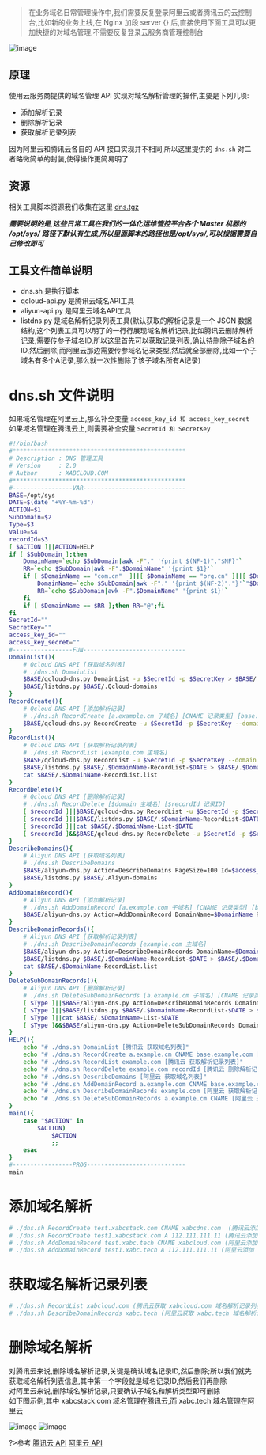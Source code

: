 >在业务域名日常管理操作中,我们需要反复登录阿里云或者腾讯云的云控制台,比如新的业务上线,在 Nginx 加段 server {} 后,直接使用下面工具可以更加快捷的对域名管理,不需要反复登录云服务商管理控制台

![image](https://s.xabcloud.com/_media/dns.png)

## 原理

使用云服务商提供的域名管理 API 实现对域名解析管理的操作,主要是下列几项:

- 添加解析记录
- 删除解析记录
- 获取解析记录列表

因为阿里云和腾讯云各自的 API 接口实现并不相同,所以这里提供的 `dns.sh` 对二者略微简单的封装,使得操作更简易明了

## 资源

相关工具脚本资源我们收集在这里 [dns.tgz](https://s.xabcloud.com/file/dns.tgz)

<b>_需要说明的是,这些日常工具在我们的一体化运维管控平台各个 Master 机器的 /opt/sys/ 路径下默认有生成,所以里面脚本的路径也是/opt/sys/,可以根据需要自己修改即可_</b>

## 工具文件简单说明

- dns.sh 是执行脚本
- qcloud-api.py 是腾讯云域名API工具
- aliyun-api.py 是阿里云域名API工具
- listdns.py 是域名解析记录列表工具(默认获取的解析记录是一个 JSON 数据结构,这个列表工具可以明了的一行行展现域名解析记录,比如腾讯云删除解析记录,需要传参子域名ID,所以这里首先可以获取记录列表,确认待删除子域名的ID,然后删除;而阿里云那边需要传参域名记录类型,然后就全部删除,比如一个子域名有多个A记录,那么就一次性删除了该子域名所有A记录)

# dns.sh 文件说明

如果域名管理在阿里云上,那么补全变量 `access_key_id 和 access_key_secret`  
如果域名管理在腾讯云上,则需要补全变量 `SecretId 和 SecretKey`

```bash
#!/bin/bash
#*************************************************
# Description : DNS 管理工具
# Version     : 2.0
# Author      : XABCLOUD.COM
#*************************************************
#-----------------VAR-----------------------------
BASE=/opt/sys
DATE=$(date "+%Y-%m-%d")
ACTION=$1
SubDomain=$2
Type=$3
Value=$4
recordId=$3
[ $ACTION ]||ACTION=HELP
if [ $SubDomain ];then
	DomainName=`echo $SubDomain|awk -F"." '{print $(NF-1)"."$NF}'`
	RR=`echo $SubDomain|awk -F".$DomainName" '{print $1}'`
	if [ $DomainName == "com.cn"  ]||[ $DomainName == "org.cn" ]||[ $DomainName == "gov.cn" ];then
		DomainName=`echo $SubDomain|awk -F"." '{print $(NF-2)"."}'`"$DomainName"
		RR=`echo $SubDomain|awk -F".$DomainName" '{print $1}'`
	fi
	if [ $DomainName == $RR ];then RR="@";fi
fi
SecretId=""
SecretKey=""
access_key_id=""
access_key_secret=""
#-----------------FUN-----------------------------
DomainList(){
	# Qcloud DNS API [获取域名列表]
	# ./dns.sh DomainList
	$BASE/qcloud-dns.py DomainList -u $SecretId -p $SecretKey > $BASE/.Qcloud-domains
	$BASE/listdns.py $BASE/.Qcloud-domains
}
RecordCreate(){
	# Qcloud DNS API [添加解析记录]
	# ./dns.sh RecordCreate [a.example.cm 子域名] [CNAME 记录类型] [base.example.com 记录地址]
	$BASE/qcloud-dns.py RecordCreate -u $SecretId -p $SecretKey --domain $DomainName --subDomain $RR --recordType $Type --value $Value
}
RecordList(){
	# Qcloud DNS API [获取解析记录列表]
	# ./dns.sh RecordList [example.com 主域名]
	$BASE/qcloud-dns.py RecordList -u $SecretId -p $SecretKey --domain $DomainName > $BASE/.$DomainName-RecordList-$DATE
	$BASE/listdns.py $BASE/.$DomainName-RecordList-$DATE > $BASE/.$DomainName-RecordList.list
	cat $BASE/.$DomainName-RecordList.list
}
RecordDelete(){
	# Qcloud DNS API [删除解析记录]
	# ./dns.sh RecordDelete [$domain 主域名] [$recordId 记录ID]
	[ $recordId ]||$BASE/qcloud-dns.py RecordList -u $SecretId -p $SecretKey --domain $DomainName > $BASE/.$DomainName-RecordList-$DATE
	[ $recordId ]||$BASE/listdns.py $BASE/.$DomainName-RecordList-$DATE > $BASE/.$DomainName-List-$DATE
	[ $recordId ]||cat $BASE/.$DomainName-List-$DATE
	[ $recordId ]&&$BASE/qcloud-dns.py RecordDelete -u $SecretId -p $SecretKey --domain $DomainName --recordId $recordId
}
DescribeDomains(){
	# Aliyun DNS API [获取域名列表]
	# ./dns.sh DescribeDomains
	$BASE/aliyun-dns.py Action=DescribeDomains PageSize=100 Id=$access_key_id Secret=$access_key_secret|sed 's/true/True/g;s/false/False/g' > $BASE/.Aliyun-domains
	$BASE/listdns.py $BASE/.Aliyun-domains
}
AddDomainRecord(){
	# Aliyun DNS API [添加解析记录]
	# ./dns.sh AddDomainRecord [a.example.com 子域名] [CNAME 记录类型] [base.example.com 记录地址]
	$BASE/aliyun-dns.py Action=AddDomainRecord DomainName=$DomainName RR=$RR Type=$Type Value=$Value Id=$access_key_id Secret=$access_key_secret
}
DescribeDomainRecords(){
	# Aliyun DNS API [获取解析记录列表]
	# ./dns.sh DescribeDomainRecords [example.com 主域名]
	$BASE/aliyun-dns.py Action=DescribeDomainRecords DomainName=$DomainName PageSize=500 Id=$access_key_id Secret=$access_key_secret|sed 's/true/True/g;s/false/False/g' > $BASE/.$DomainName-RecordList-$DATE
	$BASE/listdns.py $BASE/.$DomainName-RecordList-$DATE > $BASE/.$DomainName-RecordList.list
	cat $BASE/.$DomainName-RecordList.list
}
DeleteSubDomainRecords(){
	# Aliyun DNS API [删除解析记录]
	# ./dns.sh DeleteSubDomainRecords [a.example.cm 子域名] [CNAME 记录类型]
	[ $Type ]||$BASE/aliyun-dns.py Action=DescribeDomainRecords DomainName=$DomainName PageSize=500 Id=$access_key_id Secret=$access_key_secret|sed 's/true/True/g;s/false/False/g' > $BASE/.$DomainName-RecordList-$DATE
	[ $Type ]||$BASE/listdns.py $BASE/.$DomainName-RecordList-$DATE > $BASE/.$DomainName-List-$DATE
	[ $Type ]||cat $BASE/.$DomainName-List-$DATE
	[ $Type ]&&$BASE/aliyun-dns.py Action=DeleteSubDomainRecords DomainName=$DomainName RR=$RR Type=$Type Id=$access_key_id Secret=$access_key_secret
}
HELP(){
	echo "# ./dns.sh DomainList [腾讯云 获取域名列表]"
	echo "# ./dns.sh RecordCreate a.example.cm CNAME base.example.com [腾讯云 添加解析记录]"
	echo "# ./dns.sh RecordList example.com [腾讯云 获取解析记录列表]"
	echo "# ./dns.sh RecordDelete example.com recordId [腾讯云 删除解析记录]"
	echo "# ./dns.sh DescribeDomains [阿里云 获取域名列表]"
	echo "# ./dns.sh AddDomainRecord a.example.com CNAME base.example.com [阿里云 添加解析记录]"
	echo "# ./dns.sh DescribeDomainRecords example.com [阿里云 获取解析记录列表]"
	echo "# ./dns.sh DeleteSubDomainRecords a.example.cm CNAME [阿里云 删除解析记录]"
}
main(){
	case "$ACTION" in
		$ACTION)
			$ACTION
			;;
	esac
}
#-----------------PROG----------------------------
main
```

# 添加域名解析

```bash
# ./dns.sh RecordCreate test.xabcstack.com CNAME xabcdns.com  (腾讯云添加 test.xabcstack.com CNAME xabcdns.com)
# ./dns.sh RecordCreate test1.xabcstack.com A 112.111.111.11 (腾讯云添加 test1.xabcstack.com A记录 112.111.111.11)
# ./dns.sh AddDomainRecord test.xabc.tech CNAME xabcloud.com (阿里云添加 test.xabc.tech CNAME xabcdns.com)
# ./dns.sh AddDomainRecord test1.xabc.tech A 112.111.111.11 (阿里云添加 test1.xabc.tech A记录 112.111.111.11)
```

# 获取域名解析记录列表

```bash
# ./dns.sh RecordList xabcloud.com (腾讯云获取 xabcloud.com 域名解析记录列表）
# ./dns.sh DescribeDomainRecords xabc.tech (阿里云获取 xabc.tech 域名解析记录列表)
```

# 删除域名解析

对腾讯云来说,删除域名解析记录,关键是确认域名记录ID,然后删除;所以我们就先获取域名解析列表信息,其中第一个字段就是域名记录ID,然后我们再删除  
对阿里云来说,删除域名解析记录,只要确认子域名和解析类型即可删除  
如下图示例,其中 xabcstack.com 域名管理在腾讯云,而 xabc.tech 域名管理在阿里云

![image](https://s.xabcloud.com/_media/qddns.png)
![image](https://s.xabcloud.com/_media/addns.png)

?>参考 [腾讯云 API](https://cloud.tencent.com/document/api) [阿里云 API](https://developer.aliyun.com/api)
